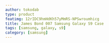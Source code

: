 ```yaml
---
author: tokodab
type: product
featimg: 12rIDC9hmHdKh57yMmRS-NPSwroumhicg
title: James Bond 007 Samsung Galaxy S9 Case
tags: [samsung, galaxy, s9]
category: [samsung]
---
```

